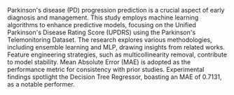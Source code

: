 Parkinson's disease (PD) progression prediction is a crucial aspect of early diagnosis and management. This study employs machine learning algorithms to enhance predictive models, focusing on the Unified Parkinson's Disease Rating Score (UPDRS) using the Parkinson's Telemonitoring Dataset. The research explores various methodologies, including ensemble learning and MLP, drawing insights from related works. Feature engineering strategies, such as multicollinearity removal, contribute to model stability. Mean Absolute Error (MAE) is adopted as the performance metric for consistency with prior studies. Experimental findings spotlight the Decision Tree Regressor, boasting an MAE of 0.7131, as a notable performer.
